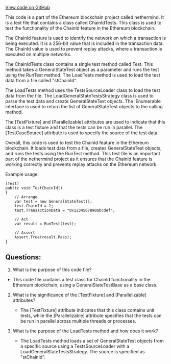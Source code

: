 [View code on GitHub](https://github.com/nethermindeth/nethermind/Ethereum.Blockchain.Test/ChainIdTests.cs)

This code is a part of the Ethereum blockchain project called nethermind. It is a test file that contains a class called ChainIdTests. This class is used to test the functionality of the ChainId feature in the Ethereum blockchain. 

The ChainId feature is used to identify the network on which a transaction is being executed. It is a 256-bit value that is included in the transaction data. The ChainId value is used to prevent replay attacks, where a transaction is executed on multiple networks. 

The ChainIdTests class contains a single test method called Test. This method takes a GeneralStateTest object as a parameter and runs the test using the RunTest method. The LoadTests method is used to load the test data from a file called "stChainId". 

The LoadTests method uses the TestsSourceLoader class to load the test data from the file. The LoadGeneralStateTestsStrategy class is used to parse the test data and create GeneralStateTest objects. The IEnumerable interface is used to return the list of GeneralStateTest objects to the calling method. 

The [TestFixture] and [Parallelizable] attributes are used to indicate that this class is a test fixture and that the tests can be run in parallel. The [TestCaseSource] attribute is used to specify the source of the test data. 

Overall, this code is used to test the ChainId feature in the Ethereum blockchain. It loads test data from a file, creates GeneralStateTest objects, and runs the tests using the RunTest method. This test file is an important part of the nethermind project as it ensures that the ChainId feature is working correctly and prevents replay attacks on the Ethereum network. 

Example usage:

```
[Test]
public void TestChainId()
{
    // Arrange
    var test = new GeneralStateTest();
    test.ChainId = 1;
    test.TransactionData = "0x1234567890abcdef";
    
    // Act
    var result = RunTest(test);
    
    // Assert
    Assert.True(result.Pass);
}
```
## Questions: 
 1. What is the purpose of this code file?
   - This code file contains a test class for ChainId functionality in the Ethereum blockchain, using a GeneralStateTestBase as a base class.

2. What is the significance of the [TestFixture] and [Parallelizable] attributes?
   - The [TestFixture] attribute indicates that this class contains unit tests, while the [Parallelizable] attribute specifies that the tests can be run in parallel across multiple threads or processes.
   
3. What is the purpose of the LoadTests method and how does it work?
   - The LoadTests method loads a set of GeneralStateTest objects from a specific source using a TestsSourceLoader with a LoadGeneralStateTestsStrategy. The source is specified as "stChainId".